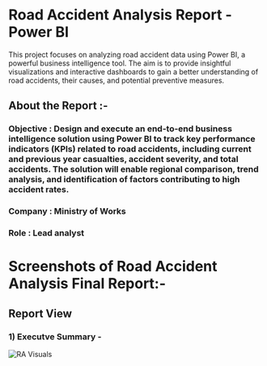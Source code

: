 
# Road Accident Analysis Report - Power BI

This project focuses on analyzing road accident data using Power BI, a powerful business intelligence tool. The aim is to provide insightful visualizations and interactive dashboards to gain a better understanding of road accidents, their causes, and potential preventive measures.


## About the Report :-
### Objective : Design and execute an end-to-end business intelligence solution using Power BI to track key performance indicators (KPIs) related to road accidents, including current and previous year casualties, accident severity, and total accidents. The solution will enable regional comparison, trend analysis, and identification of factors contributing to high accident rates.

### Company : Ministry of Works

### Role : Lead analyst



# Screenshots of Road Accident Analysis Final Report:-

## Report View

### 1) Executve Summary -

![RA Visuals](https://github.com/xclusivedon/Road-Accident-Analysis-Report-Power-BI/assets/80249869/28d27df2-c993-49e8-b2bb-92450855f5f8)
